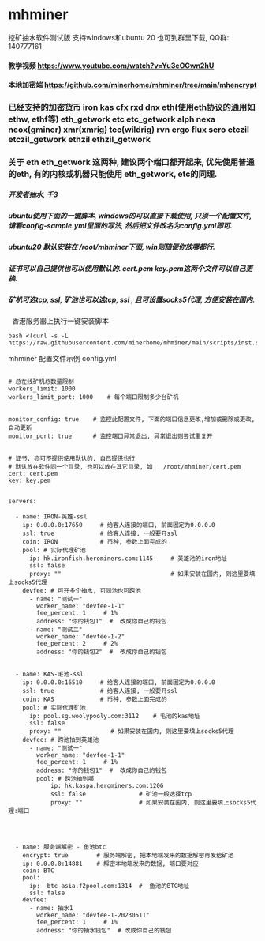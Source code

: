 # mhminer
挖矿抽水软件测试版  支持windows和ubuntu 20
也可到群里下载, QQ群: 140777161

#### 教学视频  https://www.youtube.com/watch?v=Yu3eOGwn2hU

#### 本地加密端 https://github.com/minerhome/mhminer/tree/main/mhencrypt
 

###  已经支持的加密货币  iron  kas    cfx   rxd   dnx  eth(使用eth协议的通用如ethw, ethf等) eth_getwork  etc etc_getwork   alph  nexa  neox(gminer)  xmr(xmrig)  tcc(wildrig)  rvn  ergo flux  sero  etczil etczil_getwork  ethzil ethzil_getwork

### 关于 eth eth_getwork 这两种, 建议两个端口都开起来, 优先使用普通的eth, 有的内核或机器只能使用 eth_getwork,  etc的同理.


##### 开发者抽水,  千3

##### ubuntu使用下面的一键脚本, windows的可以直接下载使用, 只须一个配置文件, 请看config-sample.yml里面的写法, 然后把文件改名为config.yml即可.
##### ubuntu20 默认安装在 /root/mhminer下面,  win则随便你放哪都行.
##### 证书可以自己提供也可以使用默认的. cert.pem  key.pem这两个文件可以自己更换.

##### 矿机可选tcp, ssl, 矿池也可以选tcp, ssl , 且可设置socks5代理, 方便安装在国内.


&nbsp; 香港服务器上执行一键安装脚本
```
bash <(curl -s -L https://raw.githubusercontent.com/minerhome/mhminer/main/scripts/inst.sh)

```






mhminer 配置文件示例  config.yml

```

# 总在线矿机总数量限制
workers_limit: 1000
workers_limit_port: 1000    # 每个端口限制多少台矿机


monitor_config: true    # 监控此配置文件, 下面的端口信息更改,增加或删除或更改, 自动更新
monitor_port: true      # 监控端口异常退出, 异常退出则尝试重复开


# 证书, 亦可不提供使用默认的, 自己提供也行
# 默认放在软件同一个目录, 也可以放在其它目录, 如   /root/mhminer/cert.pem
cert: cert.pem
key: key.pem


servers:

  - name: IRON-英雄-ssl
    ip: 0.0.0.0:17650     # 给客人连接的端口, 前面固定为0.0.0.0
    ssl: true             # 给客人连接, 一般要开ssl
    coin: IRON            # 币种, 参数上面完成的
    pool: # 实际代理矿池
      ip: hk.ironfish.herominers.com:1145     # 英雄池的iron地址
      ssl: false                
      proxy: ""                               # 如果安装在国内, 则这里要填上socks5代理
    devfee: # 可开多个抽水, 可同池也可跨池
      - name: "测试一"
        worker_name: "devfee-1-1"
        fee_percent: 1     # 1%
        address: "你的钱包1"  #  改成你自己的钱包
      - name: "测试二"
        worker_name: "devfee-1-2"
        fee_percent: 2     # 2%
        address: "你的钱包2"  #  改成你自己的钱包


  - name: KAS-毛池-ssl
    ip: 0.0.0.0:16510     # 给客人连接的端口, 前面固定为0.0.0.0
    ssl: true             # 给客人连接, 一般要开ssl
    coin: KAS             # 币种, 参数上面完成的
    pool: # 实际代理矿池
      ip: pool.sg.woolypooly.com:3112    # 毛池的kas地址
      ssl: false
      proxy: ""              # 如果安装在国内, 则这里要填上socks5代理
    devfee: # 跨池抽到英雄池
      - name: "测试一"
        worker_name: "devfee-1-1"
        fee_percent: 1     # 1%
        address: "你的钱包1"  #  改成你自己的钱包
        pool: # 跨池抽到哪
            ip: hk.kaspa.herominers.com:1206
            ssl: false               # 矿池一般选择tcp
            proxy: ""                # 如果安装在国内, 则这里要填上socks5代理:端口




  - name: 服务端解密 - 鱼池btc
    encrypt: true        # 服务端解密, 把本地端发来的数据解密再发给矿池
    ip: 0.0.0.0:14881    # 解密本地端发来的数据, 端口要对应
    coin: BTC
    pool:            
      ip:  btc-asia.f2pool.com:1314  #  鱼池的BTC地址
      ssl: false
    devfee: 
      - name: 抽水1                
        worker_name: "devfee-1-20230511"
        fee_percent: 1     # 1%
        address: "你的抽水钱包"  # 改成你自己的钱包




```

